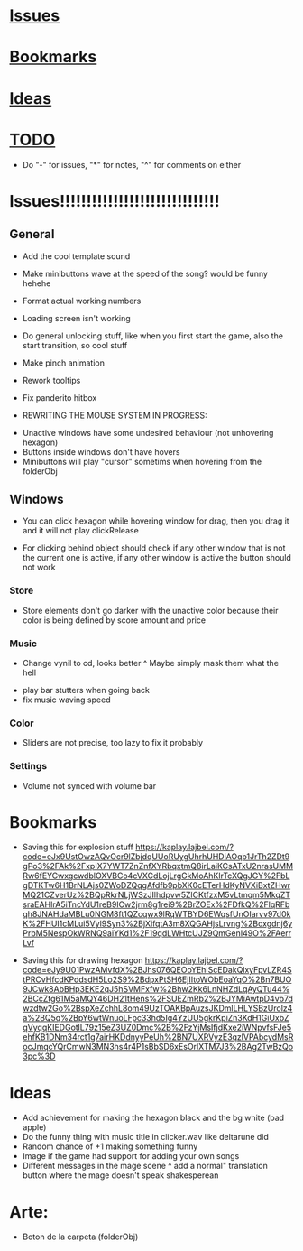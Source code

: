# [Issues](#issues)
# [Bookmarks](#bookmarks)
# [Ideas](#ideas)
# [TODO](#to-do)

* Do "-" for issues, "*" for notes, "^" for comments on either

# Issues!!!!!!!!!!!!!!!!!!!!!!!!!!!!!!
## General
- Add the cool template sound
- Make minibuttons wave at the speed of the song? would be funny hehehe
- Format actual working numbers
- Loading screen isn't working
- Do general unlocking stuff, like when you first start the game, also the start transition, so cool stuff
- Make pinch animation
- Rework tooltips
- Fix panderito hitbox

- REWRITING THE MOUSE SYSTEM IN PROGRESS:
* Unactive windows have some undesired behaviour (not unhovering hexagon)
* Buttons inside windows don't have hovers
* Minibuttons will play "cursor" sometims when hovering from the folderObj

## Windows
- You can click hexagon while hovering window for drag, then you drag it and it will not play clickRelease
* For clicking behind object should check if any other window that is not the current one is active, if any other window is active the button should not work

### Store
* Store elements don't go darker with the unactive color because their color is being defined by score amount and price
### Music
* Change vynil to cd, looks better
^ Maybe simply mask them what the hell
- play bar stutters when going back
- fix music waving speed
### Color
* Sliders are not precise, too lazy to fix it probably
### Settings
- Volume not synced with volume bar

# Bookmarks
- Saving this for explosion stuff
https://kaplay.lajbel.com/?code=eJx9UstOwzAQvOcr9lZbjdqUUoRUygUhrhUHDiAOqb1JrTh2ZDt9gPo3%2FAk%2FxpIX7YWT7ZnZnfXYRbqxtmQ8irLaiKCsATxU2nrasUMMRw6fEYCwxgcwdblOXVBCo4cVXCdLojLrgGkMoAhKlrTcXQgJGY%2FbLgDTKTw6H1BrNLAjs0ZWoDZQqgAfdfb9pbXK0cETerHdKyNVXiBxtZHwrMQ21CZverUz%2BQpRkrNLjWSzJIlhdpvw5ZlCKtfzxM5vLtmqm5MkqZTsraEAHIrA5iTncYdU1reB9ICw2jrm8g1rei9%2BrZOEx%2FDfkQ%2FlqRFbqh8JNAHdaMBLu0NGM8ft1QZcqwx9lRqWTBYD6EWqsfUnOIarvv97d0kK%2FHUI1cMLui5Vyl9Syn3%2BjXifqtA3m8XQGAHjsLrvng%2Boxgdnj6yPrbM5NespOkWRNQ9aiYKd1%2F19qdLWHtcUJZ9QmGenI49O%2FAerrLvf

- Saving this for drawing hexagon
https://kaplay.lajbel.com/?code=eJy9U01PwzAMvfdX%2BJhs076QEOoYEhIScEDakQlxyFpvLZR4StPRCvHfcdKPddsdH5Lo2S9%2BdpxPtSH6EjIItoWObEoaYqO%2Bn7BUO9JCwk8AbBHp3EKE2qJ5hSVMFxfw%2Bhw2Kk6LnNHZdLqAyQTu44%2BCcZtg61M5aMQY46DH21tHens%2FSUEZmRb2%2BJYMiAwtpD4vb7dwzdtw2Go%2BspXeZchhL8om49UzTOAKBpAuzsJKDmlLHLYSBzUrolz4a%2BQ5q%2BpY6wtWnuoLFpc33hd5Ig4YzUU5gkrKpiZn3KdH1GiUxbZqVyqqKIEDGotlL79z15eZ3UZ0Dmc%2B%2FzYjMsIfjdKxe2iWNpvfsFJe5ehfKB1DNm34rct1g7airHKDdnyyPeUh%2BN7UXRVyzE3qzlVPAbcydMsRocJmqcYQrCmwN3MN3hs4r4P1sBbSD6xEsOrlXTM7J3%2BAg2TwBzQo3pc%3D

# Ideas
- Add achievement for making the hexagon black and the bg white (bad apple)
- Do the funny thing with music title in clicker.wav like deltarune did
- Random chance of +1 making something funny
- Image if the game had support for adding your own songs
- Different messages in the mage scene
^ add a normal" translation button where the mage doesn't speak shakesperean

# Arte: 
- Boton de la carpeta (folderObj)
